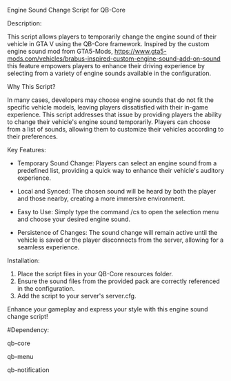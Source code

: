 Engine Sound Change Script for QB-Core

Description:

This script allows players to temporarily change the engine sound of their vehicle in GTA V using the QB-Core framework. Inspired by the custom engine sound mod from GTA5-Mods, https://www.gta5-mods.com/vehicles/brabus-inspired-custom-engine-sound-add-on-sound
this feature empowers players to enhance their driving experience by selecting from a variety of engine sounds available in the configuration.

Why This Script?

In many cases, developers may choose engine sounds that do not fit the specific vehicle models, leaving players dissatisfied with their in-game experience. This script addresses that issue by providing players the ability to change their vehicle's engine sound temporarily. Players can choose from a list of sounds, allowing them to customize their vehicles according to their preferences.

Key Features:

- Temporary Sound Change: Players can select an engine sound from a predefined list, providing a quick way to enhance their vehicle's auditory experience.

- Local and Synced: The chosen sound will be heard by both the player and those nearby, creating a more immersive environment.

- Easy to Use: Simply type the command /cs to open the selection menu and choose your desired engine sound.

- Persistence of Changes: The sound change will remain active until the vehicle is saved or the player disconnects from the server, allowing for a seamless experience.

Installation:

1) Place the script files in your QB-Core resources folder.
2) Ensure the sound files from the provided pack are correctly referenced in the configuration.
3) Add the script to your server's server.cfg.

Enhance your gameplay and express your style with this engine sound change script!

#Dependency:

qb-core

qb-menu

qb-notification
